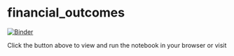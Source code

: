 # financial_outcomes

[![Binder](https://mybinder.org/badge_logo.svg)](https://mybinder.org/v2/gh/Leo-Marmo/financial_outcomes.git/HEAD?labpath=main_notebook.ipynb)

Click the button above to view and run the notebook in your browser or visit
[](https://mybinder.org/v2/gh/Leo-Marmo/financial_outcomes.git/HEAD?labpath=main_notebook.ipynb)


